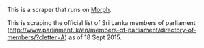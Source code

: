 This is a scraper that runs on [Morph](https://morph.io).

This is scraping the official list of Sri Lanka members of parliament (http://www.parliament.lk/en/members-of-parliament/directory-of-members/?cletter=A) as of 18 Sept 2015.
